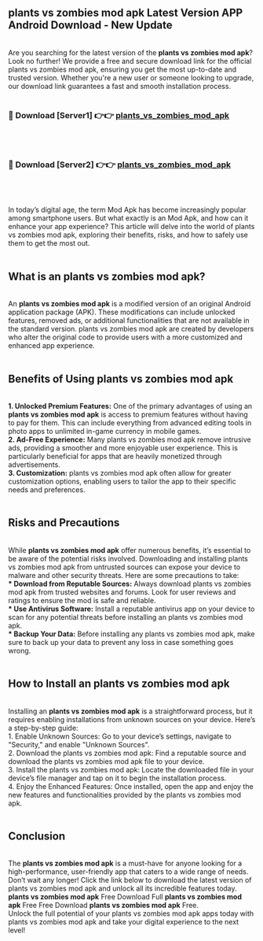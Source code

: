## plants vs zombies mod apk Latest Version APP Android Download - New Update
<br>
Are you searching for the latest version of the <strong>plants vs zombies mod apk</strong>? Look no further! We provide a free and secure download link for the official plants vs zombies mod apk, ensuring you get the most up-to-date and trusted version. Whether you're a new user or someone looking to upgrade, our download link guarantees a fast and smooth installation process.
<br>
<br>
<h3>🔴 Download [Server1] 👉👉 <a href="https://modyolo.store/plants+vs+zombies+mod+apk">plants_vs_zombies_mod_apk</a></h3><br>
<br>
<h3>🔴 Download [Server2] 👉👉 <a href="https://modyolo.store/plants+vs+zombies+mod+apk">plants_vs_zombies_mod_apk</a></h3><br>
<br>
<br>
In today’s digital age, the term Mod Apk has become increasingly popular among smartphone users. But what exactly is an Mod Apk, and how can it enhance your app experience? This article will delve into the world of plants vs zombies mod apk, exploring their benefits, risks, and how to safely use them to get the most out.
<br>
<br>
<h2>What is an plants vs zombies mod apk?</h2>
<br>
An <strong>plants vs zombies mod apk</strong> is a modified version of an original Android application package (APK). These modifications can include unlocked features, removed ads, or additional functionalities that are not available in the standard version. plants vs zombies mod apk are created by developers who alter the original code to provide users with a more customized and enhanced app experience.
<br>
<br>
<h2>Benefits of Using plants vs zombies mod apk</h2>
<br>
<strong> 1. Unlocked Premium Features:</strong> One of the primary advantages of using an <strong>plants vs zombies mod apk</strong> is access to premium features without having to pay for them. This can include everything from advanced editing tools in photo apps to unlimited in-game currency in mobile games.
<br>
<strong> 2. Ad-Free Experience:</strong> Many plants vs zombies mod apk remove intrusive ads, providing a smoother and more enjoyable user experience. This is particularly beneficial for apps that are heavily monetized through advertisements.
<br>
<strong> 3. Customization:</strong> plants vs zombies mod apk often allow for greater customization options, enabling users to tailor the app to their specific needs and preferences.
<br>
<br>
<h2>Risks and Precautions</h2>
<br>
While <strong>plants vs zombies mod apk</strong> offer numerous benefits, it’s essential to be aware of the potential risks involved. Downloading and installing plants vs zombies mod apk from untrusted sources can expose your device to malware and other security threats. Here are some precautions to take:
<br>
<strong> * Download from Reputable Sources:</strong> Always download plants vs zombies mod apk from trusted websites and forums. Look for user reviews and ratings to ensure the mod is safe and reliable.
<br>
<strong> * Use Antivirus Software:</strong> Install a reputable antivirus app on your device to scan for any potential threats before installing an plants vs zombies mod apk.
<br>
<strong> * Backup Your Data:</strong> Before installing any plants vs zombies mod apk, make sure to back up your data to prevent any loss in case something goes wrong.
<br>
<br>
<h2>How to Install an plants vs zombies mod apk</h2>
<br>
Installing an <strong>plants vs zombies mod apk</strong> is a straightforward process, but it requires enabling installations from unknown sources on your device. Here’s a step-by-step guide:
<br>
 1. Enable Unknown Sources: Go to your device’s settings, navigate to "Security," and enable "Unknown Sources".
<br>
 2. Download the plants vs zombies mod apk: Find a reputable source and download the plants vs zombies mod apk file to your device.
<br>
 3. Install the plants vs zombies mod apk: Locate the downloaded file in your device’s file manager and tap on it to begin the installation process.
<br>
 4. Enjoy the Enhanced Features: Once installed, open the app and enjoy the new features and functionalities provided by the plants vs zombies mod apk.
<br>
<br>
<h2><strong>Conclusion</strong></h2>
<br>
The <strong>plants vs zombies mod apk</strong> is a must-have for anyone looking for a high-performance, user-friendly app that caters to a wide range of needs. Don’t wait any longer! Click the link below to download the latest version of plants vs zombies mod apk and unlock all its incredible features today.
<br>
<strong>plants vs zombies mod apk</strong> Free Download Full <strong>plants vs zombies mod apk</strong> Free Free Download <strong>plants vs zombies mod apk</strong> Free.
<br>
Unlock the full potential of your plants vs zombies mod apk apps today with plants vs zombies mod apk and take your digital experience to the next level!